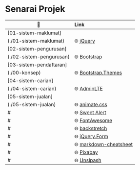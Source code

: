 
# Senarai Projek
|:file_folder:| Link
|-------------|:--------------------
|[01-sistem-maklumat]|
|(./01-sistem-maklumat)| :globe_with_meridians: [jQuery](http://jquery.com)
|[02-sistem-pengurusan]
(./02-sistem-pengurusan)| :globe_with_meridians: [Bootstrap](http://getbootstrap.com)
|[03-sistem-pendaftaran]
(./00-konsep)| :globe_with_meridians: [Bootstrap.Themes](http://bootstrap.themes.guide)
|[04-sistem-carian]
(./04-sistem-carian)| :globe_with_meridians: [AdminLTE](https://adminlte.io/themes/AdminLTE)
|[05-sistem-jualan]
(./05-sistem-jualan)| :globe_with_meridians: [animate.css](https://daneden.github.io/animate.css)
| # | :globe_with_meridians: [Sweet Alert](http://t4t5.github.io/sweetalert)
| # | :globe_with_meridians: [FontAwesome](http://fortawesome.github.io/Font-Awesome)
| # | :globe_with_meridians: [backstretch](http://srobbin.com/jquery-plugins/backstretch)
| # | :globe_with_meridians: [jQuery.Form](http://malsup.com/jquery/form)
| # | :globe_with_meridians: [markdown-cheatsheet](https://guides.github.com/pdfs/markdown-cheatsheet-online.pdf)
| # | :globe_with_meridians: [Pixabay](https://pixabay.com)
| # | :globe_with_meridians: [Unslpash](https://unsplash.com)
